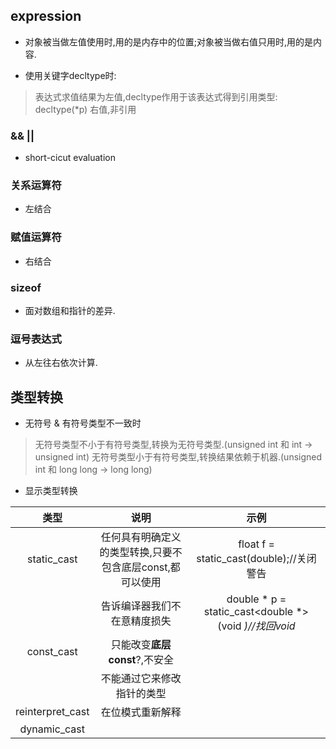 ## expression

* 对象被当做左值使用时,用的是内存中的位置;对象被当做右值只用时,用的是内容.

* 使用关键字decltype时:
> 表达式求值结果为左值,decltype作用于该表达式得到引用类型: decltype(*p)
> 右值,非引用

### && ||

* short-cicut evaluation

### 关系运算符

* 左结合

### 赋值运算符

* 右结合

### sizeof

* 面对数组和指针的差异.

### 逗号表达式

* 从左往右依次计算.

## 类型转换

* 无符号 & 有符号类型不一致时
> 无符号类型不小于有符号类型,转换为无符号类型.(unsigned int 和 int -> unsigned int)
> 无符号类型小于有符号类型,转换结果依赖于机器.(unsigned int 和 long long -> long long)

* 显示类型转换


|类型|说明|示例|
|:---------:|:--------------------------------------------------------:|:--------------------------------------------:|
|static_cast|任何具有明确定义的类型转换,只要不包含底层const,都可以使用|float f = static_cast<float>(double);//关闭警告|
||告诉编译器我们不在意精度损失| double * p = static_cast<double *>(void *)//找回void*|
|const_cast| 只能改变**底层const**?,不安全||
|| 不能通过它来修改指针的类型||							 
|reinterpret_cast|在位模式重新解释||
|dynamic_cast||| 
